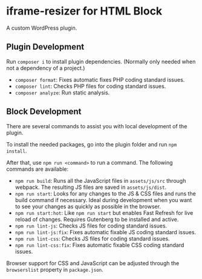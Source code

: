 # iframe-resizer for HTML Block
A custom WordPress plugin.

## Plugin Development

Run `composer i` to install plugin dependencies. (Normally only needed when not a dependency of a project.)

* `composer format`: Fixes automatic fixes PHP coding standard issues.
* `composer lint`: Checks PHP files for coding standard issues.
* `composer analyze`: Run static analysis.

## Block Development

There are several commands to assist you with local development of the plugin.

To install the needed packages, go into the plugin folder and run `npm install`.

After that, use `npm run <command>` to run a command. The following commands are available:

* `npm run build`: Runs all the JavaScript files in `assets/js/src` through webpack. The resulting JS files are saved in `assets/js/dist`.
* `npm run start`: Looks for any changes to the JS & CSS files and runs the build command if necessary. Ideal during development when you want to see your changes as quickly as possible in the browser.
* `npm run start:hot`: Like `npm run start` but enables Fast Refresh for live reload of changes. Requires Gutenberg to be installed and active.
* `npm run lint-js`: Checks JS files for coding standard issues.
* `npm run lint-js:fix`: Fixes automatic fixable JS coding standard issues.
* `npm run lint-css`: Checks JS files for coding standard issues.
* `npm run lint-css:fix`: Fixes automatic fixable CSS coding standard issues.

Browser support for CSS and JavaScript can be adjusted through the `browserslist` property in `package.json`.
